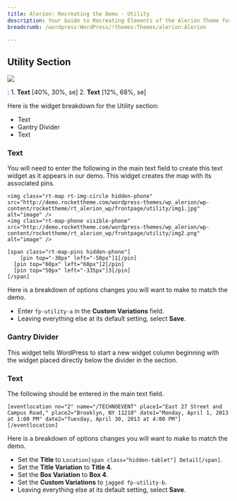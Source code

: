 ```yaml
---
title: Alerion: Recreating the Demo - Utility
description: Your Guide to Recreating Elements of the Alerion Theme for WordPress
breadcrumb: /wordpress:WordPress/!themes:Themes/alerion:Alerion

---
```


Utility Section
-----

![][demo]

:	1. **Text** [40%, 30%, se]
	2. **Text** [12%, 68%, se]

Here is the widget breakdown for the Utility section:

* Text
* Gantry Divider
* Text

### Text

You will need to enter the following in the main text field to create this text widget as it appears in our demo. This widget creates the map with its associated pins.

~~~
<img class="rt-map rt-img-circle hidden-phone" src="http://demo.rockettheme.com/wordpress-themes/wp_alerion/wp-content/rockettheme/rt_alerion_wp/frontpage/utility/img1.jpg" alt="image" />
<img class="rt-map-phone visible-phone" src="http://demo.rockettheme.com/wordpress-themes/wp_alerion/wp-content/rockettheme/rt_alerion_wp/frontpage/utility/img2.png" alt="image" />

[span class="rt-map-pins hidden-phone"]
    [pin top="-30px" left="-50px"]1[/pin]
  [pin top="60px" left="60px"]2[/pin]
  [pin top="50px" left="-335px"]3[/pin]
[/span]
~~~

Here is a breakdown of options changes you will want to make to match the demo.

* Enter `fp-utility-a` in the **Custom Variations** field.
* Leaving everything else at its default setting, select **Save**.

### Gantry Divider

This widget tells WordPress to start a new widget column beginning with the widget placed directly below the divider in the section.

### Text

The following should be entered in the main text field.

~~~
[eventlocation no="2" name="/TECHNOEVENT" place1="East 27 Street and Campus Road," place2="Brooklyn, NY 11210" date1="Monday, April 1, 2013 at 1:00 PM" date2="Tuesday, April 30, 2013 at 4:00 PM"][/eventlocation]
~~~

Here is a breakdown of options changes you will want to make to match the demo.

* Set the **Title** to `Location[span class="hidden-tablet"] Detail[/span]`.
* Set the **Title Variation** to **Title 4**.
* Set the **Box Variation** to **Box 4**.
* Set the **Custom Variations** to `jagged fp-utility-b`.
* Leaving everything else at its default setting, select **Save**.

[demo]: assets/demo_5.jpeg
[demo2]: assets/demo_4.jpeg

